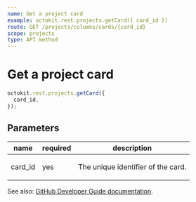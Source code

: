 ```yaml
---
name: Get a project card
example: octokit.rest.projects.getCard({ card_id })
route: GET /projects/columns/cards/{card_id}
scope: projects
type: API method
---
```


# Get a project card

```js
octokit.rest.projects.getCard({
  card_id,
});
```

## Parameters

<table>
  <thead>
    <tr>
      <th>name</th>
      <th>required</th>
      <th>description</th>
    </tr>
  </thead>
  <tbody>
    <tr><td>card_id</td><td>yes</td><td>

The unique identifier of the card.

</td></tr>
  </tbody>
</table>

See also: [GitHub Developer Guide documentation](https://docs.github.com/rest/reference/projects#get-a-project-card).
